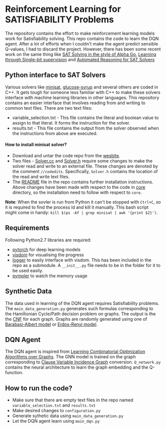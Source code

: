 # Reinforcement Learning for SATISFIABILITY Problems
The repository contains the effort to make reinforcement learning models work for Satisfiability solving. This repo contains the code to learn the DQN agent. After a lot of efforts when I couldn't make the agent predict sensible Q-values, I had to discard the project. However, there has been some recent work on the same thing like [SAT Solving in the style of Alpha Go](https://arxiv.org/pdf/1802.05340.pdf), [Learning through Single-bit supervision](https://arxiv.org/pdf/1802.03685.pdf) and [Automated Reasoning for SAT Solvers](https://arxiv.org/abs/1807.08058)

## Python interface to SAT Solvers
Various solvers like [minisat](http://minisat.se/), [glucose-syrup](http://www.labri.fr/perso/lsimon/glucose/) and several others are coded in C++.
It gets tough for someone less familiar with C++ to make these solvers interface with machine learning libraries in other languages.
This repository contains an easier interface that involves reading from and writing to common text files.
There are two text files:
 - variable_selection.txt - This file contains the literal and boolean value to assign to that literal. It forms the instruction for the solver.
 - results.txt - This file contains the output from the solver observed when the instructions from above are executed.

#### How to install minisat solver?
- Download and untar the code repo from the [wesbite](http://minisat.se/MiniSat.html).
- Two files - [Solver.cc](minisat2/core/Solver.cc) and [Solver.h](minisat2/core/Solver.h) require some changes to make the solver read and write to an external file. These changes are denoted by the comment `//codedits`. Specifically, `Solver.h` contains the location of the read and write text files.
- The [README](minisat2/README) file in the repo contains further installation instructions. Above changes have been made with respect to the code in [core](minisat2/core) directory, so the installation need to follow with respect to `core`.

**Note**: When the sovler is run from Python it can't be stopped with `Ctrl+C`, so it is required to find the process id and kill it manually. This bash script might come in handy:
`kill $(ps -Af | grep minisat | awk '{print $2}')`.

## Requirements
Following Python2.7 libraries are required:
- [pytorch](https://pytorch.org/) for deep learning models
- [visdom](https://github.com/facebookresearch/visdom) for visualising the progress
- [logger](https://github.com/oval-group/logger) to easily interface with visdom. This has been included in the repo as a submodule. A `__init__.py` file needs to be in the folder for it to be used easily. 
- [pympler](https://pythonhosted.org/Pympler/) to watch the memory usage

## Synthetic Data
The data used in learning of the DQN agent requires Satisfiability problems. The `main_data_generation.py` generates such formulas corresponding to the Hamiltonian Cycle/Path decision problem on graphs. The output is the the [CNF](https://en.wikipedia.org/wiki/Conjunctive_normal_form) for each graph. Graphs are randomly generated using one of [Barabasi-Albert model](https://en.wikipedia.org/wiki/Barab%C3%A1si%E2%80%93Albert_model) or [Erdos-Renyi model](https://en.wikipedia.org/wiki/Erd%C5%91s%E2%80%93R%C3%A9nyi_model).

## DQN Agent
The DQN agent is inspired from [Learning Combinatorial Optimization Algorithms over Graphs](https://arxiv.org/abs/1704.01665). The GNN model is trained on the graph corresponding to [Clause Variable Incidence Graph](http://www.iiia.csic.es/~levy/papers/slidesCCIA11.pdf) conversion.
`Q_network.py` contains the neural architecture to learn the graph embedding and the Q-function.

## How to run the code?
- Make sure that there are empty text files in the repo named `variable_selection.txt` and `results.txt`
- Make desired changes to `configuration.py`
- Generate sythetic data using `main_data_generation.py`
- Let the DQN agent learn using `main_dqn.py`
